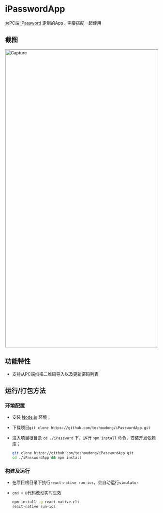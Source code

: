 # iPasswordApp

为PC端 [iPassword](https://github.com/teshoudong/iPassword) 定制的App，需要搭配一起使用

## 截图

<img src="https://raw.githubusercontent.com/teshoudong/iPasswordApp/master/capture.png" alt="Capture" width="980" style="border:1px solid #979797;">

## 功能特性

 - 支持从PC端扫描二维码导入以及更新密码列表

## 运行/打包方法

### 环境配置

 - 安装 [Node.js](https://nodejs.org/) 环境；
 - 下载项目`git clone https://github.com/teshoudong/iPasswordApp.git`
 - 进入项目根目录 `cd ./iPassword` 下，运行 `npm install` 命令，安装开发依赖库；

    ```bash
    git clone https://github.com/teshoudong/iPasswordApp.git
    cd ./iPasswordApp && npm install
    ```

### 构建及运行

 - 在项目根目录下执行`react-native run-ios`，会自动运行`simulator`
 - `cmd + D`代码改动实时生效

    ```bash
    npm install -g react-native-cli
    react-native run-ios
    ```